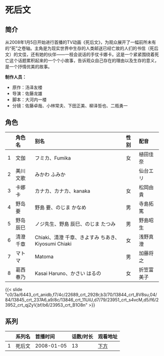 # 死后文


## 简介

从2008年1月5日开始进行首播的TV动画《死后文》，为观众展开了一幅前所未有的“死”之卷轴。主角是为现实世界中生存的人类邮送已经亡故的人们的书信（死后文）的文佳，还有她的伙伴——一枝会说话的手仗卡娜卡。这是一个紧紧围绕着死亡这个话题累积起来的一个个小故事，告诉观众自己存在的理由以及生存的意义，是一个抒情优美的故事。

**制作人员：**
- 原作：汤泽友楼
- 导演：佐藤龙雄
- 脚本：大河内一楼
- 分镜：佐藤卓哉、小林常夫、下田正美、柳泽哲也、二瓶勇一

## 角色

|     |   角色名   |   别名  | 性别 |  配音  |
|:--- |:------  |:----      |:---  |:--   |
| 1 | 文伽 | フミカ、Fumika | 女 | 植田佳奈 |
| 2 | 美川文歌 | みかわ ふみか |  | 仙台エリ |
| 3 | 卡娜卡 | カナカ、カナカ、kanaka | 女 | 松岡由貴 |
| 4 | 野岛要 | 野島 要、のじま かなめ | 男 | 寺島拓篤 |
| 5 | 野岛辰巳 | ノジ先生、野島 辰巳、のじま たつみ | 男 | 野島昭生 |
| 6 | 清澄千章 | Chiaki、清澄 千章、きよすみ ちあき、Kiyosumi Chiaki | 女 | 浅野真澄 |
| 7 | マトマ | Matoma | 男 | 加藤将之 |
| 8 | 葛西春乃 | Kasai Haruno、かさい はるの | 女 | 折笠富美子 |

{{< slide "c0/3a/6443_crt_anidb,f7/4c/22689_crt_2928r,b3/70/13844_crt_8V8su,04/84/13845_crt_237A6,a9/8c/13846_crt_11UiU,d7/79/23951_crt_s4vcM,d5/f6/23952_crt_qjZyV,bf/b6/23953_crt_B1O8n" >}}

## 系列

|     |   系列名   |   首播时间  | 话数/时长  | 观看地址 |
|:---  |:------    |:----      |:---       |:---  |
| 1 | 死后文 | 2008-01-05 | 13 | [下方](https://www.bilibili.com/bangumi/play/ss1262)  |



